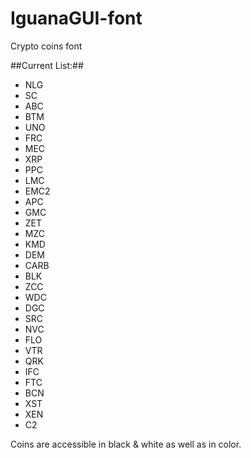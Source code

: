 # IguanaGUI-font
Crypto coins font

##Current List:##
- NLG
- SC
- ABC
- BTM
- UNO
- FRC
- MEC
- XRP
- PPC
- LMC
- EMC2
- APC
- GMC
- ZET
- MZC
- KMD
- DEM
- CARB
- BLK
- ZCC
- WDC
- DGC
- SRC
- NVC
- FLO
- VTR
- QRK
- IFC
- FTC
- BCN
- XST
- XEN
- C2

Coins are accessible in black & white as well as in color.